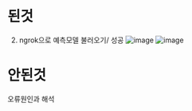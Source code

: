 # 된것
  2. ngrok으로 예측모델 불러오기/ 성공
      ![image](https://github.com/user-attachments/assets/7a4b4567-edd7-49da-ab0a-6616bc5b92d4)
      ![image](https://github.com/user-attachments/assets/cf83aa71-3d6c-4220-bd98-e5189d895490)

# 안된것
  오류원인과 해석
